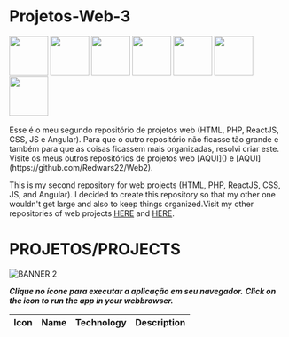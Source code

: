 # Projetos-Web-3

<div>
  <img src="https://cdn.jsdelivr.net/gh/devicons/devicon/icons/html5/html5-plain-wordmark.svg" width="70px"/>
  <img src="https://cdn.jsdelivr.net/gh/devicons/devicon/icons/css3/css3-original.svg" width="70px"/>
  <img src="https://cdn.jsdelivr.net/gh/devicons/devicon/icons/javascript/javascript-original.svg" width="70px"/>
  <img src="https://cdn.jsdelivr.net/gh/devicons/devicon/icons/bootstrap/bootstrap-plain.svg" width="70px"/>
  <img src="https://cdn.jsdelivr.net/gh/devicons/devicon/icons/react/react-original.svg"  width="70px"/>
  <img src="https://cdn.jsdelivr.net/gh/devicons/devicon/icons/angularjs/angularjs-original.svg"  width="70px"/>
  <img src="https://cdn.jsdelivr.net/gh/devicons/devicon/icons/php/php-plain.svg"  width="70px"/>
</div>

</br>
 Esse é o meu segundo repositório de projetos web (HTML, PHP, ReactJS, CSS, JS e Angular). Para que o outro repositório não ficasse tão grande e também para que as coisas ficassem mais organizadas, resolvi criar este. Visite os meus outros repositórios de projetos web [AQUI]() e [AQUI](https://github.com/Redwars22/Web2).


 This is my second repository for web projects (HTML, PHP, ReactJS, CSS, JS, and Angular). I decided to create this repository so that my other one wouldn't get large and also to keep things organized.Visit my other repositories of web projects [HERE]() and [HERE](https://github.com/Redwars22/Web2).
 
 # PROJETOS/PROJECTS
 
 ![BANNER 2](https://user-images.githubusercontent.com/26885598/149515863-9a3b85e4-bb51-44b6-98db-48bbffbfc073.png)
 
 ***Clique no ícone para executar a aplicação em seu navegador.***
 ***Click on the icon to run the app in your webbrowser.***
 
 | Icon | Name | Technology | Description |
 |--- |--- |--- |--- |
 
 <!--
  TEMPLATE:
| <a href=""><img src="" width="55px"/></a> | **AppName** | HTML, CSS etc | Text Editor |
-->
 
